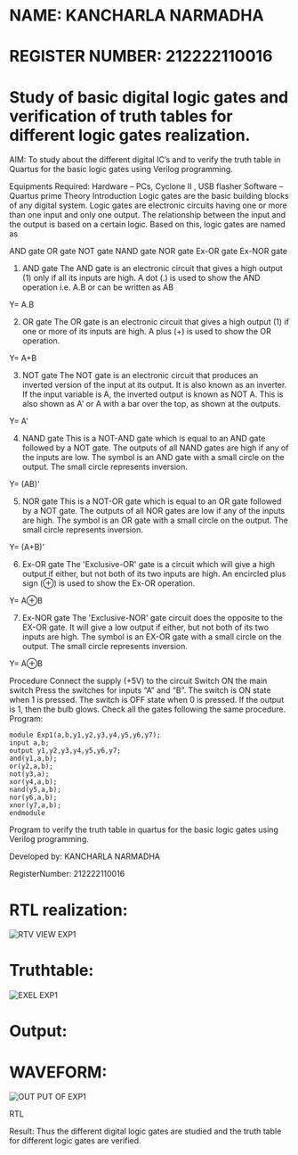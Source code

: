 # NAME: KANCHARLA NARMADHA
# REGISTER NUMBER: 212222110016

# Study of basic digital logic gates  and verification of truth tables for different logic gates realization.
 AIM:
To study about the different digital IC’s and to verify the truth table in Quartus for the basic logic gates using Verilog programming.

Equipments Required:
Hardware – PCs, Cyclone II , USB flasher
Software – Quartus prime
Theory
Introduction
Logic gates are the basic building blocks of any digital system. Logic gates are electronic circuits having one or more than one input and only one output. The relationship between the input and the output is based on a certain logic. Based on this, logic gates are named as

AND gate
OR gate
NOT gate
NAND gate
NOR gate
Ex-OR gate
Ex-NOR gate
1) AND gate
The AND gate is an electronic circuit that gives a high output (1) only if all its inputs are high. A dot (.) is used to show the AND operation i.e. A.B or can be written as AB

Y= A.B

2) OR gate
The OR gate is an electronic circuit that gives a high output (1) if one or more of its inputs are high. A plus (+) is used to show the OR operation.

Y= A+B

3) NOT gate
The NOT gate is an electronic circuit that produces an inverted version of the input at its output. It is also known as an inverter. If the input variable is A, the inverted output is known as NOT A. This is also shown as A' or A with a bar over the top, as shown at the outputs.

Y= A'

4) NAND gate
This is a NOT-AND gate which is equal to an AND gate followed by a NOT gate. The outputs of all NAND gates are high if any of the inputs are low. The symbol is an AND gate with a small circle on the output. The small circle represents inversion.

Y= (AB)’

5) NOR gate
This is a NOT-OR gate which is equal to an OR gate followed by a NOT gate. The outputs of all NOR gates are low if any of the inputs are high. The symbol is an OR gate with a small circle on the output. The small circle represents inversion.

Y= (A+B)’

6) Ex-OR gate
The 'Exclusive-OR' gate is a circuit which will give a high output if either, but not both of its two inputs are high. An encircled plus sign (⊕) is used to show the Ex-OR operation.

Y= A⊕B

7) Ex-NOR gate
The 'Exclusive-NOR' gate circuit does the opposite to the EX-OR gate. It will give a low output if either, but not both of its two inputs are high. The symbol is an EX-OR gate with a small circle on the output. The small circle represents inversion.

Y= A⊕B

Procedure
Connect the supply (+5V) to the circuit
Switch ON the main switch
Press the switches for inputs “A” and “B”. The switch is ON state when 1 is pressed. The switch is OFF state when 0 is pressed.
If the output is 1, then the bulb glows.
Check all the gates following the same procedure.
Program:
```
module Exp1(a,b,y1,y2,y3,y4,y5,y6,y7);
input a,b;
output y1,y2,y3,y4,y5,y6,y7;
and(y1,a,b);
or(y2,a,b);
not(y3,a);
xor(y4,a,b);
nand(y5,a,b);
nor(y6,a,b);
xnor(y7,a,b);
endmodule
```

Program to verify the truth table in quartus for the basic logic gates using Verilog programming.

Developed by: KANCHARLA NARMADHA

RegisterNumber:  212222110016

# RTL realization:

![RTV VIEW EXP1](https://github.com/kancharlaNarmadha/Study-of-basic-digital-IC-s-and-verification-of-truth-tables-for-different-logic-gates-realization-/assets/119559316/e6e9b4ff-049a-4266-bf7b-dec8a00b9530)


# Truthtable:

![EXEL EXP1](https://github.com/kancharlaNarmadha/Study-of-basic-digital-IC-s-and-verification-of-truth-tables-for-different-logic-gates-realization-/assets/119559316/a9ac28dd-da20-48f6-9293-6ebfbb418f85)


# Output:

# WAVEFORM:

![OUT PUT OF EXP1](https://github.com/kancharlaNarmadha/Study-of-basic-digital-IC-s-and-verification-of-truth-tables-for-different-logic-gates-realization-/assets/119559316/ac3e80de-a06f-4cca-adaf-8c476f330a91)


RTL

Result:
Thus the different digital logic gates are studied and the truth table for different logic gates are verified.
